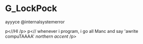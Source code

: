 # G_LockPock
ayyyce
@internalsystemerror

p<//HI /p>
p<// whenever i program, i go all Manc and say 'awrite compuTAAAA' *northern accent* /p>
